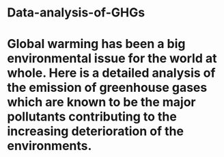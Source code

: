 # Data-analysis-of-GHGs
# Global warming has been a big environmental issue for the world at whole. Here is a detailed analysis of the emission of greenhouse gases which are known to be the major pollutants contributing to the increasing deterioration of the environments.
